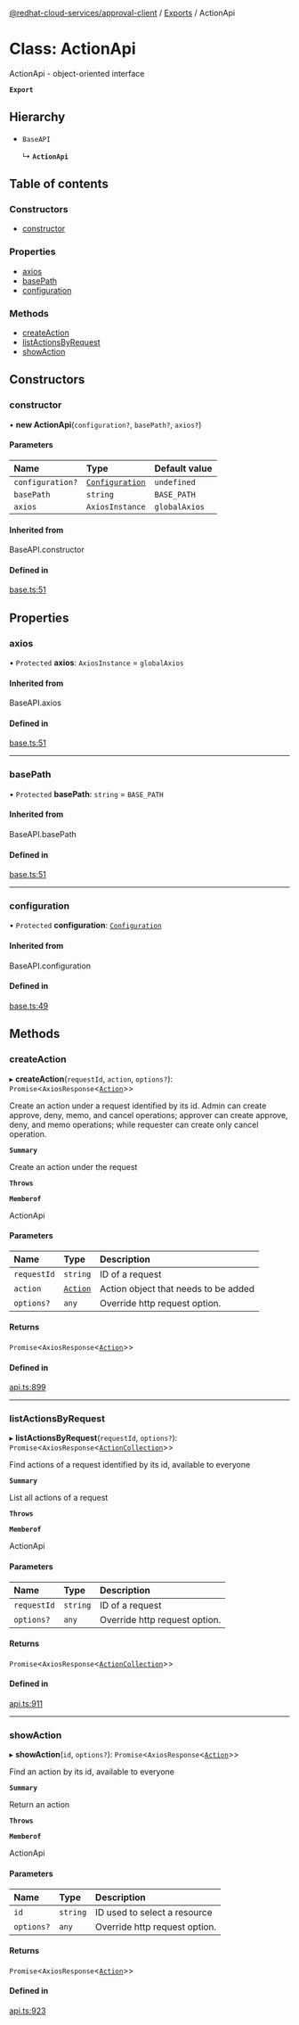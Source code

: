 [@redhat-cloud-services/approval-client](../README.md) / [Exports](../modules.md) / ActionApi

# Class: ActionApi

ActionApi - object-oriented interface

**`Export`**

## Hierarchy

- `BaseAPI`

  ↳ **`ActionApi`**

## Table of contents

### Constructors

- [constructor](ActionApi.md#constructor)

### Properties

- [axios](ActionApi.md#axios)
- [basePath](ActionApi.md#basepath)
- [configuration](ActionApi.md#configuration)

### Methods

- [createAction](ActionApi.md#createaction)
- [listActionsByRequest](ActionApi.md#listactionsbyrequest)
- [showAction](ActionApi.md#showaction)

## Constructors

### constructor

• **new ActionApi**(`configuration?`, `basePath?`, `axios?`)

#### Parameters

| Name | Type | Default value |
| :------ | :------ | :------ |
| `configuration?` | [`Configuration`](Configuration.md) | `undefined` |
| `basePath` | `string` | `BASE_PATH` |
| `axios` | `AxiosInstance` | `globalAxios` |

#### Inherited from

BaseAPI.constructor

#### Defined in

[base.ts:51](https://github.com/RedHatInsights/javascript-clients/blob/master/packages/approval/base.ts#L51)

## Properties

### axios

• `Protected` **axios**: `AxiosInstance` = `globalAxios`

#### Inherited from

BaseAPI.axios

#### Defined in

[base.ts:51](https://github.com/RedHatInsights/javascript-clients/blob/master/packages/approval/base.ts#L51)

___

### basePath

• `Protected` **basePath**: `string` = `BASE_PATH`

#### Inherited from

BaseAPI.basePath

#### Defined in

[base.ts:51](https://github.com/RedHatInsights/javascript-clients/blob/master/packages/approval/base.ts#L51)

___

### configuration

• `Protected` **configuration**: [`Configuration`](Configuration.md)

#### Inherited from

BaseAPI.configuration

#### Defined in

[base.ts:49](https://github.com/RedHatInsights/javascript-clients/blob/master/packages/approval/base.ts#L49)

## Methods

### createAction

▸ **createAction**(`requestId`, `action`, `options?`): `Promise`<`AxiosResponse`<[`Action`](../interfaces/Action.md)\>\>

Create an action under a request identified by its id. Admin can create approve, deny, memo, and cancel operations; approver can create approve, deny, and memo operations; while requester can create only cancel operation.

**`Summary`**

Create an action under the request

**`Throws`**

**`Memberof`**

ActionApi

#### Parameters

| Name | Type | Description |
| :------ | :------ | :------ |
| `requestId` | `string` | ID of a request |
| `action` | [`Action`](../interfaces/Action.md) | Action object that needs to be added |
| `options?` | `any` | Override http request option. |

#### Returns

`Promise`<`AxiosResponse`<[`Action`](../interfaces/Action.md)\>\>

#### Defined in

[api.ts:899](https://github.com/RedHatInsights/javascript-clients/blob/master/packages/approval/api.ts#L899)

___

### listActionsByRequest

▸ **listActionsByRequest**(`requestId`, `options?`): `Promise`<`AxiosResponse`<[`ActionCollection`](../interfaces/ActionCollection.md)\>\>

Find actions of a request identified by its id, available to everyone

**`Summary`**

List all actions of a request

**`Throws`**

**`Memberof`**

ActionApi

#### Parameters

| Name | Type | Description |
| :------ | :------ | :------ |
| `requestId` | `string` | ID of a request |
| `options?` | `any` | Override http request option. |

#### Returns

`Promise`<`AxiosResponse`<[`ActionCollection`](../interfaces/ActionCollection.md)\>\>

#### Defined in

[api.ts:911](https://github.com/RedHatInsights/javascript-clients/blob/master/packages/approval/api.ts#L911)

___

### showAction

▸ **showAction**(`id`, `options?`): `Promise`<`AxiosResponse`<[`Action`](../interfaces/Action.md)\>\>

Find an action by its id, available to everyone

**`Summary`**

Return an action

**`Throws`**

**`Memberof`**

ActionApi

#### Parameters

| Name | Type | Description |
| :------ | :------ | :------ |
| `id` | `string` | ID used to select a resource |
| `options?` | `any` | Override http request option. |

#### Returns

`Promise`<`AxiosResponse`<[`Action`](../interfaces/Action.md)\>\>

#### Defined in

[api.ts:923](https://github.com/RedHatInsights/javascript-clients/blob/master/packages/approval/api.ts#L923)
